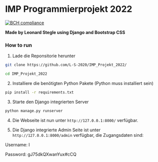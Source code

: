 # IMP Programmierprojekt 2022
[![BCH compliance](https://bettercodehub.com/edge/badge/L-S-2020/IMP_Projekt_2022?branch=master&token=0b4625151cb13ce475dfb5164c70c74cc9067cb0)](https://bettercodehub.com/)

**Made by Leonard Stegle using Django and Bootstrap CSS**

### How to run
1. Lade die Reponsitorie herunter
```bash
git clone https://github.com/L-S-2020/IMP_Projekt_2022/
```
```bash
cd IMP_Projekt_2022
```
2. Installiere die benötigten Python Pakete (Python muss installiert sein)
```bash
pip install -r requirements.txt
```
3. Starte den Django integrierten Server
```bash
python manage.py runserver
```
4. Die Webseite ist nun unter `http://127.0.0.1:8000/` verfügbar.

5. Die Django integrierte Admin Seite ist unter `http://127.0.0.1:8000/admin` verfügbar, die Zugangsdaten sind:

Username: l

Password: gJ75dkQXwanYux#cCQ

